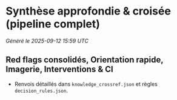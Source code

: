 # Synthèse approfondie & croisée (pipeline complet)

_Généré le 2025-09-12 15:59 UTC_

## Red flags consolidés, Orientation rapide, Imagerie, Interventions & CI
- Renvois détaillés dans `knowledge_crossref.json` et règles `decision_rules.json`.
